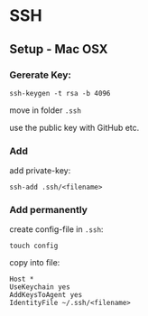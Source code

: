 # SSH

## Setup - Mac OSX
### Gererate Key:

```
ssh-keygen -t rsa -b 4096
```

move in folder `.ssh`

use the public key with GitHub etc.

### Add

add private-key:

```
ssh-add .ssh/<filename>
```

### Add permanently

create config-file in `.ssh`:

```
touch config
```

copy into file:

```
Host *
UseKeychain yes
AddKeysToAgent yes
IdentityFile ~/.ssh/<filename>
```
